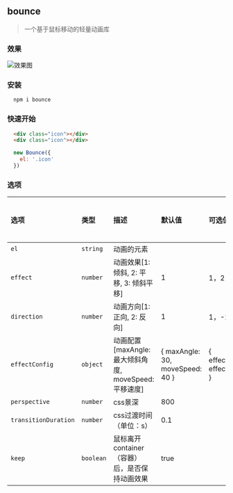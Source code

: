 ## bounce

> 一个基于鼠标移动的轻量动画库

### 效果

![效果图]('./example/effect.gif')

### 安装

```bash
  npm i bounce
```

### 快速开始

```html
  <div class="icon"></div>
  <div class="icon"></div>
```

```js
  new Bounce({
    el: '.icon'
  })
```

### 选项

| 选项 | 类型 | 描述 | 默认值 | 可选值 | 是否必填 | 例子 |
| :---  | :--- | :--- | :---| :---| :--- | :--- |
| `el` | `string` | 动画的元素 |  |  | **是** | '.tag'、'#icon' |
| `effect` | `number` | 动画效果[1: 倾斜, 2: 平移, 3: 倾斜平移] | 1 | 1，2，3 | **否** | 3 |
| `direction` | `number` | 动画方向[1: 正向, 2: 反向] | 1 | 1，-1 | **否** | 1 |
| `effectConfig` | `object` | 动画配置[maxAngle: 最大倾斜角度, moveSpeed: 平移速度] | { maxAngle: 30, moveSpeed: 40 } | { effectConfig.maxAngle, effectConfig.moveSpeed } | **否** | { maxAngle: 40, moveSpeed: 50 } |
| `perspective` | `number` | css景深 | 800 |  | **否** | 900 |
| `transitionDuration` | `number` | css过渡时间（单位：s） | 0.1 |  | **否** | 0.2 |
| `keep` | `boolean` | 鼠标离开container（容器）后，是否保持动画效果 | true |  | **否** | false |